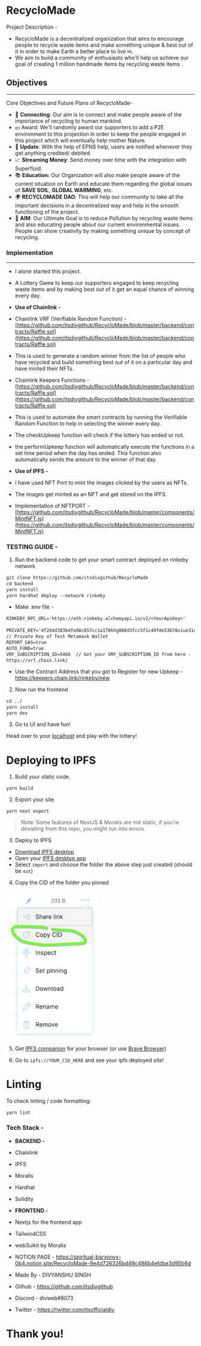# RecycloMade

Project Description -
- RecycloMade is a decentralized organization that aims to encourage people to recycle waste items and make something unique & best out of it in order to make Earth a better place to live in.
- We aim to build a community of enthusiasts who'll help us achieve our goal of creating 1 million handmade items by recycling waste items .

## Objectives

---

Core Objectives and Future Plans of RecycloMade-

- 🔗 **Connecting**: Our aim is to connect and make people aware of the importance of recycling to human mankind.
- 💵 Award: We'll randomly award our supporters to add a P2E environment to this projection in order to keep the people engaged in this project which will eventually help mother Nature.
- 🔔 **Update**: With the help of EPNS help, users are notified whenever they get anything credited/ debited.
- 📈 **Streaming Money**: Send money over time with the integration with Superfluid.
- 📚 **Education:** Our Organization will also make people aware of the current situation on Earth and educate them regarding the global issues of **SAVE SOIL**, **GLOBAL WARMING**, etc.
- 🌍 **RECYCLOMADE DAO**: This will help our community to take all the important decisions in a decentralized way and help in the smooth functioning of the project.
- 🎯 **AIM**: Our Ultimate Goal is to reduce Pollution by recycling waste items and also educating people about our current environmental issues. People can show creativity by making something unique by concept of recycling.


### Implementation

---

- I alone started this project.

- A Lottery Game to keep our supporters engaged to keep recycling waste items and by making best out of it get an equal chance of winning every day.

- **Use of Chainlink -**
- Chainlink VRF (Verifiable Random Function) - [https://github.com/itsdivgithub/RecycloMade/blob/master/backend/contracts/Raffle.sol](https://github.com/itsdivgithub/RecycloMade/blob/master/backend/contracts/Raffle.sol)
- This is used to generate a random winner from the list of people who have recycled and build something best out of it on a particular day and have minted their NFTs.
- Chainlink Keepers Functions - [https://github.com/itsdivgithub/RecycloMade/blob/master/backend/contracts/Raffle.sol](https://github.com/itsdivgithub/RecycloMade/blob/master/backend/contracts/Raffle.sol)
- This is used to automate the smart contracts by running the Verifiable Random Function to help in selecting the winner every day.
- The checkUpkeep function will check if the lottery has ended or not.
- the performUpkeep function will automatically execute the functions in a set time period when the day has ended. This function also automatically sends the amount to the winner of that day.

- **Use of IPFS -**
- I have used NFT Port to mint the images clicked by the users as NFTs.
- The images get minted as an NFT and get stored on the IPFS.
- Implementation of NFTPORT - [https://github.com/itsdivgithub/RecycloMade/blob/master/components/MintNFT.js](https://github.com/itsdivgithub/RecycloMade/blob/master/components/MintNFT.js)


### TESTING GUIDE - 



1. Run the backend code to get your smart contract deployed on rinkeby network 


```
git clone https://github.com/itsdivgithub/RecycloMade
cd backend
yarn install
yarn hardhat deploy --network rinkeby
```
- Make .env file - 
```
RINKEBY_RPC_URL='https://eth-rinkeby.alchemyapi.io/v2/<YourApiKey>'
 PRIVATE_KEY='df2d4d383b4fe08c657cc1a178khg088d3fcc5f1c49fde53678oiue31cd444c8' // Private Key of Test Metamask Wallet
REPORT_GAS=true
AUTO_FUND=true
VRF_SUBSCRIPTION_ID=5466  // Get your VRF_SUBSCRIPTION_ID from here - https://vrf.chain.link/
```
- Use the Contract Address that you got to Register for new Upkeep - https://keepers.chain.link/rinkeby/new

2. Now run the frontend
```
cd ../
yarn install
yarn dev
```

3. Go to UI and have fun!

Head over to your [localhost](http://localhost:3000) and play with the lottery!

# Deploying to IPFS

1. Build your static code.

```
yarn build
```

2. Export your site

```
yarn next export
```

> Note: Some features of NextJS & Moralis are not static, if you're deviating from this repo, you might run into errors. 

3. Deploy to IPFS

- [Download IPFS desktop](https://ipfs.io/#install)
- Open your [IPFS desktop app](https://ipfs.io/)
- Select `import` and choose the folder the above step just created (should be `out`)

4. Copy the CID of the folder you pinned

![IPFS](./img/readme-ipfs.png)

5. Get [IPFS companion](https://chrome.google.com/webstore/detail/ipfs-companion/nibjojkomfdiaoajekhjakgkdhaomnch?hl=en) for your browser (or use [Brave Browser](https://brave.com/))

5. Go to `ipfs://YOUR_CID_HERE` and see your ipfs deployed site!

# Linting

To check linting / code formatting:
```
yarn lint
```
### **Tech Stack -**
- **BACKEND -**
- Chainlink
- IPFS
- Moralis
- Hardhat
- Solidity

- **FRONTEND -**
- Nextjs for the frontend app
- TailwindCSS
- web3uikit by Moralis

- NOTION PAGE - https://spiritual-baryonyx-0b4.notion.site/RecycloMade-9e4d726326bd49c486b4efdbe3d95b6d

- Made By - DIVYANSHU SINGH
- Github - https://github.com/itsdivgithub
- Discord - divweb#8073
- Twitter - https://twitter.com/itsofficialdiv

# Thank you!



